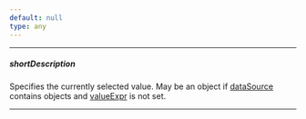 ```yaml
---
default: null
type: any
---
```

---
##### shortDescription
Specifies the currently selected value. May be an object if [dataSource](/api-reference/10%20UI%20Widgets/DataExpressionMixin/1%20Configuration/dataSource.md '{basewidgetpath}/Configuration/#dataSource') contains objects and [valueExpr](/api-reference/10%20UI%20Widgets/DataExpressionMixin/1%20Configuration/valueExpr.md '{basewidgetpath}/Configuration/#valueExpr') is not set.

---
